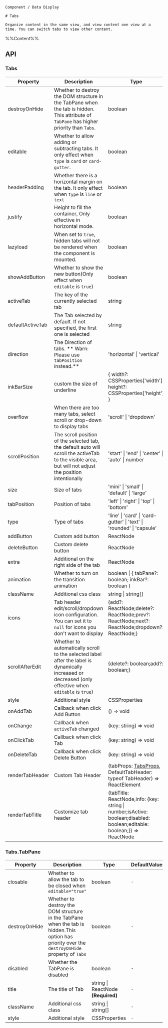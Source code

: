 `````
Component / Data Display

# Tabs

Organize content in the same view, and view content one view at a time. You can switch tabs to view other content.
`````

%%Content%%

## API

### Tabs

|Property|Description|Type|DefaultValue|Version|
|---|---|---|---|---|
|destroyOnHide|Whether to destroy the DOM structure in the TabPane when the tab is hidden. This attribute of `TabPane` has higher priority than `Tabs`.|boolean |`-`|-|
|editable|Whether to allow adding or subtracting tabs. It only effect when `type` is `card` or `card-gutter`.|boolean |`-`|-|
|headerPadding|Whether there is a horizontal margin on the tab. It only effect when `type` is `line` or `text`|boolean |`true`|2.6.0|
|justify|Height to fill the container, Only effective in horizontal mode.|boolean |`-`|-|
|lazyload|When set to `true`, hidden tabs will not be rendered when the component is mounted.|boolean |`true`|-|
|showAddButton|Whether to show the new button(Only effect when `editable` is `true`)|boolean |`true`|-|
|activeTab|The key of the currently selected tab|string |`-`|-|
|defaultActiveTab|The Tab selected by default. If not specified, the first one is selected|string |`-`|-|
|direction|The Direction of tabs. ** Warn: Please use `tabPosition` instead.**|'horizontal' \| 'vertical' |`-`|-|
|inkBarSize|custom the size of underline|{ width?: CSSProperties['width']; height?: CSSProperties['height'] } |`-`|2.54.0|
|overflow|When there are too many tabs, select scroll or drop-down to display tabs|'scroll' \| 'dropdown' |`scroll`|-|
|scrollPosition|The scroll position of the selected tab, the default auto will scroll the activeTab to the visible area, but will not adjust the position intentionally|'start' \| 'end' \| 'center' \| 'auto' \| number |`auto`|2.25.0|
|size|Size of tabs|'mini' \| 'small' \| 'default' \| 'large' |`-`|-|
|tabPosition|Position of tabs|'left' \| 'right' \| 'top' \| 'bottom' |`top`|-|
|type|Type of tabs|'line' \| 'card' \| 'card-gutter' \| 'text' \| 'rounded' \| 'capsule' |`line`|-|
|addButton|Custom add button|ReactNode |`-`|2.16.0|
|deleteButton|Custom delete button|ReactNode |`-`|2.16.0|
|extra|Additional on the right side of the tab|ReactNode |`-`|-|
|animation|Whether to turn on the transition animation|boolean \| { tabPane?: boolean; inkBar?: boolean } |`-`|-|
|className|Additional css class|string \| string[] |`-`|-|
|icons|Tab header edit/scroll/dropdown icon configuration. You can set it to `null` for icons you don't want to display|{add?: ReactNode;delete?: ReactNode;prev?: ReactNode;next?: ReactNode;dropdown?: ReactNode;} |`-`|2.15.0, `prev`,`next`,`dropdown` in `2.47.0`|
|scrollAfterEdit|Whether to automatically scroll to the selected label after the label is dynamically increased or decreased (only effective when `editable` is `true`)|{delete?: boolean;add?: boolean;} |`{ add: true, delete: true }`|2.25.0|
|style|Additional style|CSSProperties |`-`|-|
|onAddTab|Callback when click Add Button|() => void |`-`|-|
|onChange|Callback when `activeTab` changed|(key: string) => void |`-`|-|
|onClickTab|Callback when click Tab|(key: string) => void |`-`|-|
|onDeleteTab|Callback when click Delete Button|(key: string) => void |`-`|-|
|renderTabHeader|Custom Tab Header|(tabProps: [TabsProps](tabs#tabs), DefaultTabHeader: typeof TabHeader) => ReactElement |`-`|-|
|renderTabTitle|Customize tab header|(tabTitle: ReactNode,info: {key: string \| number;isActive: boolean;disabled: boolean;editable: boolean;}) => ReactNode |`-`|-|

### Tabs.TabPane

|Property|Description|Type|DefaultValue|
|---|---|---|---|
|closable|Whether to allow the tab to be closed when `editable="true"`|boolean |`-`|
|destroyOnHide|Whether to destroy the DOM structure in the TabPane when the tab is hidden.This option has priority over the `destroyOnHide` property of `Tabs`|boolean |`-`|
|disabled|Whether the TabPane is disabled|boolean |`-`|
|title|The title of Tab|string \| ReactNode  **(Required)**|`-`|
|className|Additional css class|string \| string[] |`-`|
|style|Additional style|CSSProperties |`-`|
